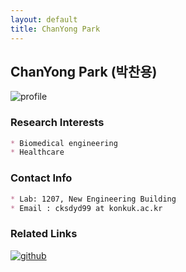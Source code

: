 ```yaml
---
layout: default
title: ChanYong Park
---
```


## ChanYong Park (박찬용)
![profile]()

### Research Interests
```markdown
* Biomedical engineering
* Healthcare
```

### Contact Info
```markdown
* Lab: 1207, New Engineering Building
* Email : cksdyd99 at konkuk.ac.kr
```
### Related Links
[![github](https://img.shields.io/badge/GitHub-181717.svg?&style=for-the-badge&logo=GitHub&logoColor=white)](https://github.com/ParkChanYong99)
